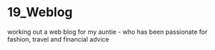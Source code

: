 # 19_Weblog
working out a web blog for my auntie - who has been passionate for fashion, travel and financial advice


